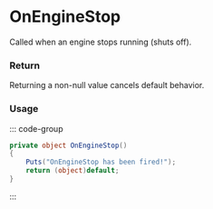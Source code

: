 # OnEngineStop
<Badge type="info" text="Vehicle"/><Badge type="danger" text="Carbon Compatible"/><Badge type="warning" text="Oxide Compatible"/>
Called when an engine stops running (shuts off).

### Return
Returning a non-null value cancels default behavior.

### Usage
::: code-group
```csharp [Example]
private object OnEngineStop()
{
	Puts("OnEngineStop has been fired!");
	return (object)default;
}
```
:::
